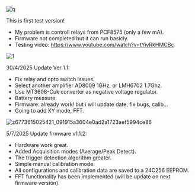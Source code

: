 

![q](https://github.com/user-attachments/assets/ce25b431-6d24-49e7-9251-946a20a0c16d)


This is first test version!
- My problem is controll relays from PCF8575 (only a few mA).
- Firmware not completed but it can run basicly.
- Testing video: https://www.youtube.com/watch?v=tYiyRkHMCBc




![1](https://github.com/user-attachments/assets/7b3e4b2d-10e7-48e6-b6e0-9fb43e72fd99)




30/4/2025 Update Ver 1.1:
- Fix relay and opto switch issues.
- Select another amplifier AD8009 1GHz, or LMH6702 1.7Ghz.
- Use MT3608-Cuk converter as negative voltage regulator.
- Battery measure.
- Firmware: already work! but i will update date, fix bugs, calib...
- Going to add XY mode, FFT.



![z6773615025421_091915a3604e0ad2a1723aef5994ce86](https://github.com/user-attachments/assets/1168328e-e799-42dc-ae39-421d7c535c3f)



5/7/2025 Update firmware v1.1.2:
- Hardware work great.
- Added Acquisition modes (Average/Peak Detect).
- The trigger detection algorithm greater.
- Simple manual calibration mode.
- All configurations and calibration data are saved to a 24C256 EEPROM.
- FFT functionality has been implemented (will be update on next firmware version).
